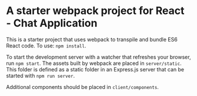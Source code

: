 # A starter webpack project for React - Chat Application

This is a starter project that uses webpack to transpile and bundle ES6 React code.
To use: `npm install`.

To start the development server with a watcher that refreshes your browser, run `npm start`. The assets built by webpack are placed in `server/static`. This folder is defined as a static folder in an Express.js server that can be started with `npm run server`.

Additional components should be placed in `client/components`.
